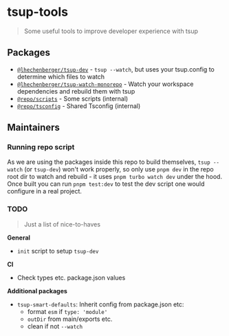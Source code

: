 # tsup-tools

> Some useful tools to improve developer experience with tsup

## Packages

<!-- @replace packages -->

- [`@lhechenberger/tsup-dev`](packages/tsup-dev/README.md) - `tsup --watch`, but uses your tsup.config to determine which files to watch
- [`@lhechenberger/tsup-watch-monorepo`](packages/tsup-watch-monorepo/README.md) - Watch your workspace dependencies and rebuild them with tsup
- [`@repo/scripts`](packages/scripts/README.md) - Some scripts (internal)
- [`@repo/tsconfig`](packages/tsconfig/README.md) - Shared Tsconfig (internal)

<!-- /@replace packages -->

## Maintainers

### Running repo script

As we are using the packages inside this repo to build themselves, `tsup --watch` (or `tsup-dev`) won't work properly, so only use `pnpm dev` in the repo root dir to watch and rebuild - it uses `pnpm turbo watch dev` under the hood. Once built you can run `pnpm test:dev` to test the dev script one would configure in a real project.

### TODO

> Just a list of nice-to-haves

**General**

- `init` script to setup `tsup-dev`

**CI**

- Check types etc. package.json values

**Additional packages**

- `tsup-smart-defaults`: Inherit config from package.json etc:
  - format `esm` if `type: 'module'`
  - `outDir` from main/exports etc.
  - clean if not `--watch`
